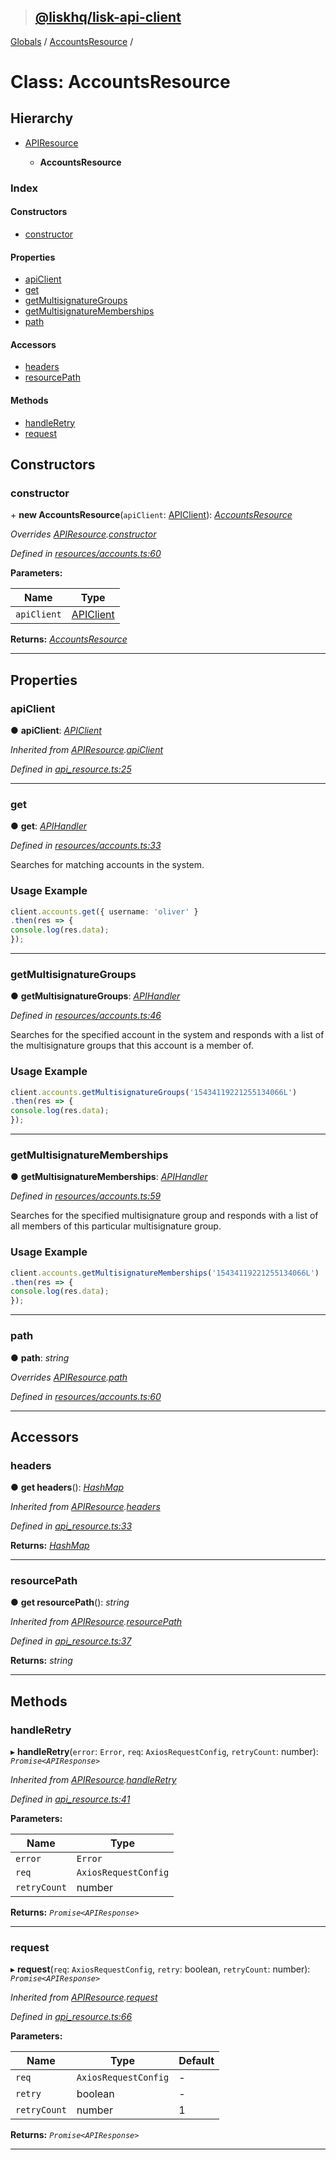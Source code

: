 > ## [@liskhq/lisk-api-client](../README.md)

[Globals](../globals.md) / [AccountsResource](accountsresource.md) /

# Class: AccountsResource

## Hierarchy

* [APIResource](apiresource.md)

  * **AccountsResource**

### Index

#### Constructors

* [constructor](accountsresource.md#constructor)

#### Properties

* [apiClient](accountsresource.md#apiclient)
* [get](accountsresource.md#get)
* [getMultisignatureGroups](accountsresource.md#getmultisignaturegroups)
* [getMultisignatureMemberships](accountsresource.md#getmultisignaturememberships)
* [path](accountsresource.md#path)

#### Accessors

* [headers](accountsresource.md#headers)
* [resourcePath](accountsresource.md#resourcepath)

#### Methods

* [handleRetry](accountsresource.md#handleretry)
* [request](accountsresource.md#request)

## Constructors

###  constructor

\+ **new AccountsResource**(`apiClient`: [APIClient](apiclient.md)): *[AccountsResource](accountsresource.md)*

*Overrides [APIResource](apiresource.md).[constructor](apiresource.md#constructor)*

*Defined in [resources/accounts.ts:60](url)*

**Parameters:**

Name | Type |
------ | ------ |
`apiClient` | [APIClient](apiclient.md) |

**Returns:** *[AccountsResource](accountsresource.md)*

___

## Properties

###  apiClient

● **apiClient**: *[APIClient](apiclient.md)*

*Inherited from [APIResource](apiresource.md).[apiClient](apiresource.md#apiclient)*

*Defined in [api_resource.ts:25](url)*

___

###  get

● **get**: *[APIHandler](../globals.md#apihandler)*

*Defined in [resources/accounts.ts:33](url)*

Searches for matching accounts in the system.

### Usage Example
```ts
client.accounts.get({ username: 'oliver' }
.then(res => {
console.log(res.data);
});
```

___

###  getMultisignatureGroups

● **getMultisignatureGroups**: *[APIHandler](../globals.md#apihandler)*

*Defined in [resources/accounts.ts:46](url)*

Searches for the specified account in the system and responds with a list of the multisignature groups that this account is a member of.

### Usage Example
```ts
client.accounts.getMultisignatureGroups('15434119221255134066L')
.then(res => {
console.log(res.data);
});
```

___

###  getMultisignatureMemberships

● **getMultisignatureMemberships**: *[APIHandler](../globals.md#apihandler)*

*Defined in [resources/accounts.ts:59](url)*

Searches for the specified multisignature group and responds with a list of all members of this particular multisignature group.

### Usage Example
```ts
client.accounts.getMultisignatureMemberships('15434119221255134066L')
.then(res => {
console.log(res.data);
});
```

___

###  path

● **path**: *string*

*Overrides [APIResource](apiresource.md).[path](apiresource.md#path)*

*Defined in [resources/accounts.ts:60](url)*

___

## Accessors

###  headers

● **get headers**(): *[HashMap](../interfaces/hashmap.md)*

*Inherited from [APIResource](apiresource.md).[headers](apiresource.md#headers)*

*Defined in [api_resource.ts:33](url)*

**Returns:** *[HashMap](../interfaces/hashmap.md)*

___

###  resourcePath

● **get resourcePath**(): *string*

*Inherited from [APIResource](apiresource.md).[resourcePath](apiresource.md#resourcepath)*

*Defined in [api_resource.ts:37](url)*

**Returns:** *string*

___

## Methods

###  handleRetry

▸ **handleRetry**(`error`: `Error`, `req`: `AxiosRequestConfig`, `retryCount`: number): *`Promise<APIResponse>`*

*Inherited from [APIResource](apiresource.md).[handleRetry](apiresource.md#handleretry)*

*Defined in [api_resource.ts:41](url)*

**Parameters:**

Name | Type |
------ | ------ |
`error` | `Error` |
`req` | `AxiosRequestConfig` |
`retryCount` | number |

**Returns:** *`Promise<APIResponse>`*

___

###  request

▸ **request**(`req`: `AxiosRequestConfig`, `retry`: boolean, `retryCount`: number): *`Promise<APIResponse>`*

*Inherited from [APIResource](apiresource.md).[request](apiresource.md#request)*

*Defined in [api_resource.ts:66](url)*

**Parameters:**

Name | Type | Default |
------ | ------ | ------ |
`req` | `AxiosRequestConfig` | - |
`retry` | boolean | - |
`retryCount` | number | 1 |

**Returns:** *`Promise<APIResponse>`*

___
